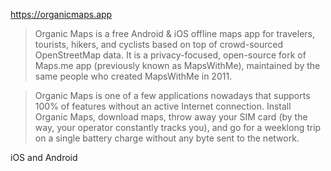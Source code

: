https://organicmaps.app

> Organic Maps is a free Android & iOS offline maps app for travelers, tourists, hikers, and cyclists based on top of crowd-sourced OpenStreetMap data. It is a privacy-focused, open-source fork of Maps.me app (previously known as MapsWithMe), maintained by the same people who created MapsWithMe in 2011.

> Organic Maps is one of a few applications nowadays that supports 100% of features without an active Internet connection. Install Organic Maps, download maps, throw away your SIM card (by the way, your operator constantly tracks you), and go for a weeklong trip on a single battery charge without any byte sent to the network.

iOS and Android